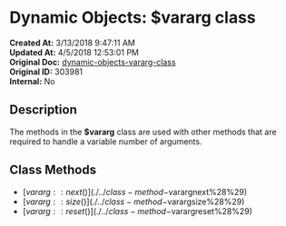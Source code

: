 # Dynamic Objects: $vararg class

**Created At:** 3/13/2018 9:47:11 AM  
**Updated At:** 4/5/2018 12:53:01 PM  
**Original Doc:** [dynamic-objects-vararg-class](https://docs.jbase.com/42948-dynamic-objects/dynamic-objects-vararg-class)  
**Original ID:** 303981  
**Internal:** No  

## Description

The methods in the **$vararg** class are used with other methods that are required to handle a variable number of arguments.

## Class Methods

- [$vararg::next()](./../class-method-$varargnext%28%29)
- [$vararg::size()](./../class-method-$varargsize%28%29)
- [$vararg::reset()](./../class-method-$varargreset%28%29)
